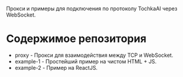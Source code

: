 Прокси и примеры для подключения по протоколу TochkaAI через WebSocket.

# Содержимое репозитория

- proxy - Прокси для взаимодействия между TCP и WebSocket.
- example-1 - Простейший пример на чистом HTML + JS.
- example-2 - Пример на ReactJS.
